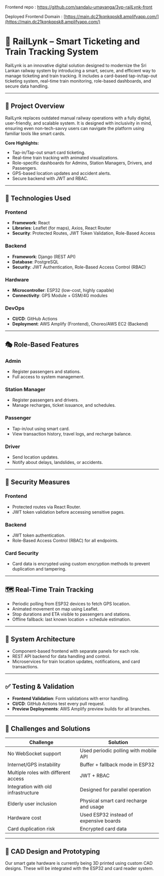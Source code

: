 Frontend repo : https://github.com/sandalu-umayanga/3yp-railLynk-front

Deployed Frontend Domain : [https://main.dc21kqnkqpsk8.amplifyapp.com/](https://main.dc21kqnkqpsk8.amplifyapp.com/)



# 🚆 RailLynk – Smart Ticketing and Train Tracking System

RailLynk is an innovative digital solution designed to modernize the Sri Lankan railway system by introducing a smart, secure, and efficient way to manage ticketing and train tracking. It includes a card-based tap-in/tap-out ticketing system, real-time train monitoring, role-based dashboards, and secure data handling.

---

## 🔷 Project Overview

RailLynk replaces outdated manual railway operations with a fully digital, user-friendly, and scalable system. It is designed with inclusivity in mind, ensuring even non-tech-savvy users can navigate the platform using familiar tools like smart cards.

**Core Highlights:**
- Tap-in/Tap-out smart card ticketing.
- Real-time train tracking with animated visualizations.
- Role-specific dashboards for Admins, Station Managers, Drivers, and Passengers.
- GPS-based location updates and accident alerts.
- Secure backend with JWT and RBAC.

---

## 🔧 Technologies Used

### Frontend
- **Framework**: React
- **Libraries**: Leaflet (for maps), Axios, React Router
- **Security**: Protected Routes, JWT Token Validation, Role-Based Access

### Backend
- **Framework**: Django (REST API)
- **Database**: PostgreSQL
- **Security**: JWT Authentication, Role-Based Access Control (RBAC)

### Hardware
- **Microcontroller**: ESP32 (low-cost, highly capable)
- **Connectivity**: GPS Module + GSM/4G modules

### DevOps
- **CI/CD**: GitHub Actions
- **Deployment**: AWS Amplify (Frontend), Choreo/AWS EC2 (Backend)

---

## 🎭 Role-Based Features

### Admin
- Register passengers and stations.
- Full access to system management.

### Station Manager
- Register passengers and drivers.
- Manage recharges, ticket issuance, and schedules.

### Passenger
- Tap-in/out using smart card.
- View transaction history, travel logs, and recharge balance.

### Driver
- Send location updates.
- Notify about delays, landslides, or accidents.

---

## 🔐 Security Measures

### Frontend
- Protected routes via React Router.
- JWT token validation before accessing sensitive pages.

### Backend
- JWT token authentication.
- Role-Based Access Control (RBAC) for all endpoints.

### Card Security
- Card data is encrypted using custom encryption methods to prevent duplication and tampering.

---

## 🗺️ Real-Time Train Tracking

- Periodic polling from ESP32 devices to fetch GPS location.
- Animated movement on map using Leaflet.
- Stop durations and ETA visible to passengers and stations.
- Offline fallback: last known location + schedule estimation.

---

## 🧩 System Architecture

- Component-based frontend with separate panels for each role.
- REST API backend for data handling and control.
- Microservices for train location updates, notifications, and card transactions.

---

## ✅ Testing & Validation

- **Frontend Validation**: Form validations with error handling.
- **CI/CD**: GitHub Actions test every pull request.
- **Preview Deployments**: AWS Amplify preview builds for all branches.

---

## 🚧 Challenges and Solutions

| Challenge | Solution |
|----------|----------|
| No WebSocket support | Used periodic polling with mobile API |
| Internet/GPS instability | Buffer + fallback mode in ESP32 |
| Multiple roles with different access | JWT + RBAC |
| Integration with old infrastructure | Designed for parallel operation |
| Elderly user inclusion | Physical smart card recharge and usage |
| Hardware cost | Used ESP32 instead of expensive boards |
| Card duplication risk | Encrypted card data |

---

## 📎 CAD Design and Prototyping

Our smart gate hardware is currently being 3D printed using custom CAD designs. These will be integrated with the ESP32 and card reader system.


